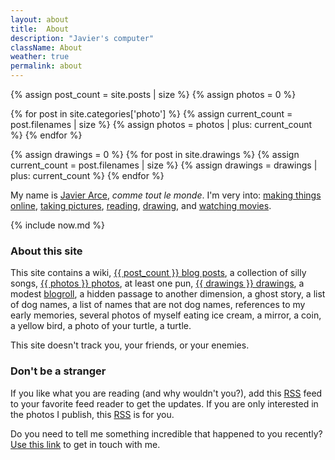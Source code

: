 ```yaml
---
layout: about
title:  About
description: "Javier's computer"
className: About
weather: true
permalink: about
---
```

{% assign post_count = site.posts | size %}
{% assign photos = 0 %}

{% for post in site.categories['photo'] %}
  {% assign current_count = post.filenames | size %}
  {% assign photos = photos | plus: current_count %}
{% endfor %}

{% assign drawings = 0 %}
{% for post in site.drawings %}
  {% assign current_count = post.filenames | size %}
  {% assign drawings = drawings | plus: current_count %}
{% endfor %}

My name is [Javier Arce](/me), <em>comme tout le monde</em>. I'm very into: [making things online](/projects),
[taking pictures](/photos), [reading](/books), [drawing](/drawings), and [watching movies](/movies).

{% include now.md %}

### About this site

This site contains a wiki, [{{ post_count }} blog posts](/archive), a collection of silly songs, [{{ photos }} photos](/photos), at least one pun, [{{ drawings }} drawings](/drawings), a modest [blogroll](/blogroll), a hidden passage to another dimension, a ghost story, a list of dog names,
a list of names that are not dog names, references to my early memories, several photos of
myself eating ice cream, a mirror, a coin, a yellow bird, a photo of your turtle, a
turtle.

This site doesn't track you, your friends, or your enemies.

### Don't be a stranger

If you like what you are reading (and why wouldn't you?), add this
[RSS](/feed.xml) feed to your favorite feed reader to get the updates. If you
are only interested in the photos I publish, this [RSS](/feeds/photos.xml) is
for you.

Do you need to tell me something incredible that happened to you recently? [Use
this link](https://javier.computer/contact) to get in touch with me.
